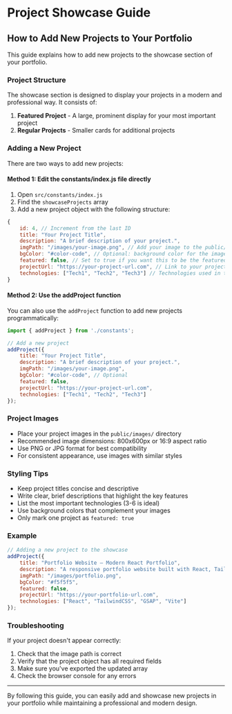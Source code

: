 # Project Showcase Guide

## How to Add New Projects to Your Portfolio

This guide explains how to add new projects to the showcase section of your portfolio.

### Project Structure

The showcase section is designed to display your projects in a modern and professional way. It consists of:

1. **Featured Project** - A large, prominent display for your most important project
2. **Regular Projects** - Smaller cards for additional projects

### Adding a New Project

There are two ways to add new projects:

#### Method 1: Edit the constants/index.js file directly

1. Open `src/constants/index.js`
2. Find the `showcaseProjects` array
3. Add a new project object with the following structure:

```javascript
{
    id: 4, // Increment from the last ID
    title: "Your Project Title",
    description: "A brief description of your project.",
    imgPath: "/images/your-image.png", // Add your image to the public/images folder
    bgColor: "#color-code", // Optional: background color for the image container
    featured: false, // Set to true if you want this to be the featured project
    projectUrl: "https://your-project-url.com", // Link to your project
    technologies: ["Tech1", "Tech2", "Tech3"] // Technologies used in the project
}
```

#### Method 2: Use the addProject function

You can also use the `addProject` function to add new projects programmatically:

```javascript
import { addProject } from './constants';

// Add a new project
addProject({
    title: "Your Project Title",
    description: "A brief description of your project.",
    imgPath: "/images/your-image.png",
    bgColor: "#color-code", // Optional
    featured: false,
    projectUrl: "https://your-project-url.com",
    technologies: ["Tech1", "Tech2", "Tech3"]
});
```

### Project Images

- Place your project images in the `public/images/` directory
- Recommended image dimensions: 800x600px or 16:9 aspect ratio
- Use PNG or JPG format for best compatibility
- For consistent appearance, use images with similar styles

### Styling Tips

- Keep project titles concise and descriptive
- Write clear, brief descriptions that highlight the key features
- List the most important technologies (3-6 is ideal)
- Use background colors that complement your images
- Only mark one project as `featured: true`

### Example

```javascript
// Adding a new project to the showcase
addProject({
    title: "Portfolio Website — Modern React Portfolio",
    description: "A responsive portfolio website built with React, TailwindCSS, and GSAP animations.",
    imgPath: "/images/portfolio.png",
    bgColor: "#f5f5f5",
    featured: false,
    projectUrl: "https://your-portfolio-url.com",
    technologies: ["React", "TailwindCSS", "GSAP", "Vite"]
});
```

### Troubleshooting

If your project doesn't appear correctly:

1. Check that the image path is correct
2. Verify that the project object has all required fields
3. Make sure you've exported the updated array
4. Check the browser console for any errors

---

By following this guide, you can easily add and showcase new projects in your portfolio while maintaining a professional and modern design.